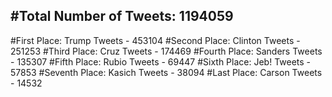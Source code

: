 #Total Number of Tweets: 1194059 
---
#First Place: Trump Tweets - 453104
#Second Place: Clinton Tweets - 251253
#Third Place: Cruz Tweets - 174469
#Fourth Place: Sanders Tweets - 135307
#Fifth Place: Rubio Tweets - 69447
#Sixth Place: Jeb! Tweets - 57853
#Seventh Place: Kasich Tweets - 38094
#Last Place: Carson Tweets - 14532
